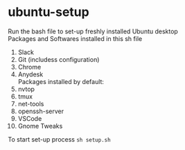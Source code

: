 # ubuntu-setup
Run the bash file to set-up freshly installed Ubuntu desktop  
Packages and Softwares installed in this sh file  
1. Slack  
2. Git (includess configuration)
3. Chrome
4. Anydesk  
Packages installed by default:  
1. nvtop
2. tmux
3. net-tools
4. openssh-server
5. VSCode
6. Gnome Tweaks

To start set-up process
```sh setup.sh```
